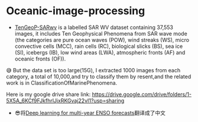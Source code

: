 # Oceanic-image-processing

- [TenGeoP-SARwv](https://www.seanoe.org/data/00456/56796/) is a labelled SAR WV dataset containing 37,553 images, it includes Ten Geophysical Phenomena from SAR wave mode (the categories are pure ocean waves (POW), wind streaks (WS), micro convective cells (MCC), rain cells (RC), biological slicks (BS), sea ice (SI), icebergs (IB), low wind areas (LWA), atmospheric fronts (AF) and oceanic fronts (OF)).

:sweat_smile: But the data set is too large(15G), I extracted 1000 images from each category, a total of 10,000,and try to classify them by resent,and the related work is in ClassificationOfMarinePhenomena.

Here is my google drive share link: https://drive.google.com/drive/folders/1-5X5A_6KCf9FJkfhrlJjxRKGvaj22vI1?usp=sharing

- :sunglasses:将[Deep learning for multi-year ENSO forecasts](https://www.nature.com/articles/s41586-019-1559-7)翻译成了中文

